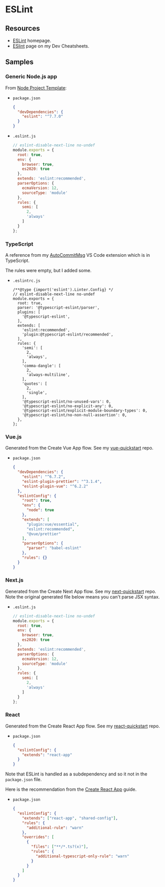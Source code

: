 # ESLint


## Resources

- [ESLint](https://eslint.org/) homepage.
- [ESlint](https://michaelcurrin.github.io/dev-cheatsheets/cheatsheets/javascript/format-and-lint/eslint.html) page on my Dev Cheatsheets.


## Samples

### Generic Node.js app

From [Node Project Template](https://github.com/MichaelCurrin/node-project-template):

- `package.json`
    ```json
    {
      "devDependencies": {
        "eslint": "^7.7.0"
      }
    }
    ```
- `.eslint.js`
    ```javascript
    // eslint-disable-next-line no-undef
    module.exports = {
      root: true,
      env: {
        browser: true,
        es2020: true
      },
      extends: 'eslint:recommended',
      parserOptions: {
        ecmaVersion: 12,
        sourceType: 'module'
      },
      rules: {
        semi: [
          2,
          'always'
        ]
      }
    };
    ```

### TypeScript

A reference from my [AutoCommitMsg](https://github.com/MichaelCurrin/auto-commit-msg/blob/master/.eslintrc.js) VS Code extension which is in TypeScript.

The rules were empty, but I added some.

- `.eslintrc.js`
    ```javacsript
    /**@type {import('eslint').Linter.Config} */
    // eslint-disable-next-line no-undef
    module.exports = {
      root: true,
      parser: '@typescript-eslint/parser',
      plugins: [
        '@typescript-eslint',
      ],
      extends: [
        'eslint:recommended',
        'plugin:@typescript-eslint/recommended',
      ],
      rules: {
        'semi': [
          2,
          'always',
        ],
        'comma-dangle': [
          2,
          'always-multiline',
        ],
        'quotes': [
          2,
          'single',
        ],
        '@typescript-eslint/no-unused-vars': 0,
        '@typescript-eslint/no-explicit-any': 0,
        '@typescript-eslint/explicit-module-boundary-types': 0,
        '@typescript-eslint/no-non-null-assertion': 0,
      },
    };
    ```

### Vue.js

Generated from the Create Vue App flow. See my [vue-quickstart](https://github.com/MichaelCurrin/vue-quickstart/blob/master/package.json) repo.

- `package.json`
    ```json
    {
      "devDependencies": {
        "eslint": "^6.7.2",
        "eslint-plugin-prettier": "^3.1.4",
        "eslint-plugin-vue": "^6.2.2"
      },
      "eslintConfig": {
        "root": true,
        "env": {
          "node": true
        },
        "extends": [
          "plugin:vue/essential",
          "eslint:recommended",
          "@vue/prettier"
        ],
        "parserOptions": {
          "parser": "babel-eslint"
        },
        "rules": {}
      }
    }
    ```

### Next.js

Generated from the Create Next App flow. See my [next-quickstart](https://github.com/MichaelCurrin/next-quickstart/blob/master/.eslintrc.js) repo. Note the original generated file below means you can't parse JSX syntax.

- `.eslint.js`
    ```javascript
    // eslint-disable-next-line no-undef
    module.exports = {
      root: true,
      env: {
        browser: true,
        es2020: true
      },
      extends: 'eslint:recommended',
      parserOptions: {
        ecmaVersion: 12,
        sourceType: 'module'
      },
      rules: {
        semi: [
          2,
          'always'
        ]
      }
    };
    ```

### React

Generated from the Create React App flow. See my [react-quickstart](https://github.com/MichaelCurrin/react-quickstart) repo.

- `package.json`
    ```json
    {
      "eslintConfig": {
        "extends": "react-app"
      }
    }
    ```

Note that ESLint is handled as a subdependency and so it not in the `package.json` file.

Here is the recommendation from the [Create React App](https://create-react-app.dev/docs/setting-up-your-editor/) guide.

- `package.json`
    ```json
    {
      "eslintConfig": {
        "extends": ["react-app", "shared-config"],
        "rules": {
          "additional-rule": "warn"
        },
        "overrides": [
          {
            "files": ["**/*.ts?(x)"],
            "rules": {
              "additional-typescript-only-rule": "warn"
            }
          }
        ]
      }
    }
    ```
